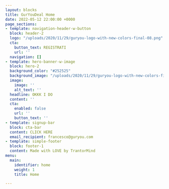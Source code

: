 ```yaml
---
layout: blocks
title: GurYouDeal Home
date: 2022-05-12 22:00:00 +0000
page_sections:
- template: navigation-header-w-button
  block: header-2
  logo: "/uploads/2020/11/29/guryou-logo-with-new-colors-final-08.png"
  cta:
    button_text: REGISTRATI
    url: ''
  navigation: []
- template: hero-banner-w-image
  block: hero-2
  background_color: "#252525"
  background_image: "/uploads/2020/11/29/guryou-logo-with-new-colors-final-08.png"
  image:
    image: ''
    alt_text: ''
  headline: OKKK I DO
  content: ''
  cta:
    enabled: false
    url: ''
    button_text: ''
- template: signup-bar
  block: cta-bar
  content: CLICK HERE
  email_recipient: francesco@guryou.com
- template: simple-footer
  block: footer-1
  content: Made with LOVE by TrantorMind
menu:
  main:
    identifier: home
    weight: 1
    title: Home

---
```


